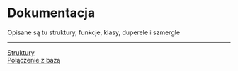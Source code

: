 # Dokumentacja
Opisane są tu struktury, funkcje, klasy, duperele i szmergle

---

[Struktury](Struktury.md)  
[Połączenie z bazą](Polaczenie.md)
